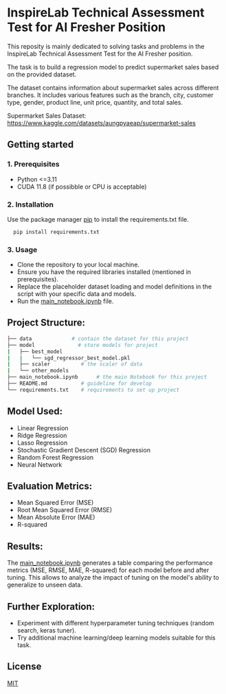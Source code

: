
# InspireLab Technical Assessment Test for AI Fresher Position

This reposity is mainly dedicated to solving tasks and problems in the InspireLab Technical Assessment Test for the AI Fresher position.

The task is to build a regression model to predict supermarket sales based on the provided dataset.

The dataset contains information about supermarket sales across different branches. It includes various features such as the branch, city, customer type, gender, product line, unit price, quantity, and total sales. 

Supermarket Sales Dataset: https://www.kaggle.com/datasets/aungpyaeap/supermarket-sales


## Getting started

### 1. Prerequisites

- Python <=3.11
- CUDA 11.8 (if possibble or CPU is acceptable)

### 2. Installation

Use the package manager [pip](https://pip.pypa.io/en/stable/) to install the requirements.txt file.

```bash
  pip install requirements.txt
```

### 3. Usage

- Clone the repository to your local machine.
- Ensure you have the required libraries installed (mentioned in prerequisites).
- Replace the placeholder dataset loading and model definitions in the script with your specific data and models.
- Run the [main_notebook.ipynb](https://github.com/sirrtt/InspireLab-Technical-Assessment-Test-for-AI-Fresher-Position/blob/main/Notebook.ipynb) file.

## Project Structure:
```bash
├── data             # contain the dataset for this project
├── model              # store models for project
|   ├── best_model
|   |   └── sgd_regressor_best_model.pkl
|   ├── scaler          # the scaler of data
|   └── other_models
├── main_notebook.ipynb      # the main Notebook for this project
├── README.md           # guideline for develop
└── requirements.txt    # requirements to set up project
```
## Model Used:

- Linear Regression 
- Ridge Regression
- Lasso Regression
- Stochastic Gradient Descent (SGD) Regression
- Random Forest Regression
- Neural Network

## Evaluation Metrics:

- Mean Squared Error (MSE)
- Root Mean Squared Error (RMSE)
- Mean Absolute Error (MAE)
- R-squared

## Results:

The [main_notebook.ipynb](https://github.com/sirrtt/InspireLab-Technical-Assessment-Test-for-AI-Fresher-Position/blob/main/Notebook.ipynb) generates a table comparing the performance metrics (MSE, RMSE, MAE, R-squared) for each model before and after tuning. This allows to analyze the impact of tuning on the model's ability to generalize to unseen data.

## Further Exploration:

- Experiment with different hyperparameter tuning techniques (random search, keras tuner).
- Try additional machine learning/deep learning models suitable for this task.
    
## License

[MIT](https://choosealicense.com/licenses/mit/)

